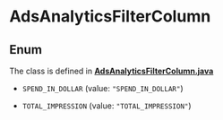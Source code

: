 

# AdsAnalyticsFilterColumn

## Enum

The class is defined in **[AdsAnalyticsFilterColumn.java](../../src/main/java/org/openapitools/model/AdsAnalyticsFilterColumn.java)**


* `SPEND_IN_DOLLAR` (value: `"SPEND_IN_DOLLAR"`)

* `TOTAL_IMPRESSION` (value: `"TOTAL_IMPRESSION"`)



